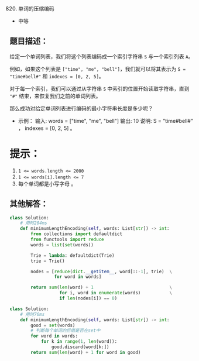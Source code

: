 0820. 单词的压缩编码

- 中等

## 题目描述：
给定一个单词列表，我们将这个列表编码成一个索引字符串 `S` 与一个索引列表 `A`。

例如，如果这个列表是 `["time", "me", "bell"]`，我们就可以将其表示为 `S = "time#bell#"` 和 `indexes = [0, 2, 5]`。

对于每一个索引，我们可以通过从字符串 `S` 中索引的位置开始读取字符串，直到 `"#"` 结束，来恢复我们之前的单词列表。

那么成功对给定单词列表进行编码的最小字符串长度是多少呢？

- 示例：
输入: words = ["time", "me", "bell"]
输出: 10
说明: S = "time#bell#" ， indexes = [0, 2, 5] 。

# 提示：
1. `1 <= words.length <= 2000`
1. `1 <= words[i].length <= 7`
1. 每个单词都是小写字母 。

## 其他解答：
``` python
class Solution:
    # 用时204ms
    def minimumLengthEncoding(self, words: List[str]) -> int:
        from collections import defaultdict
        from functools import reduce
        words = list(set(words))

        Trie = lambda: defaultdict(Trie)
        trie = Trie()

        nodes = [reduce(dict.__getitem__, word[::-1], trie)  \
                 for word in words]

        return sum(len(word) + 1                             \
                   for i, word in enumerate(words)           \
                   if len(nodes[i]) == 0)
```

``` python
class Solution:
    # 用时76ms
    def minimumLengthEncoding(self, words: List[str]) -> int:
        good = set(words)
        # 判断每个单词的后缀是否在set中
        for word in words:
            for k in range(1, len(word)):
                good.discard(word[k:])
        return sum(len(word) + 1 for word in good)
```
